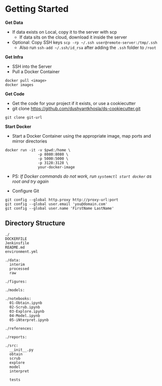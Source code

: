 # Getting Started

**Get Data**

- If data exists on Local, copy it to the server with scp
  - If data sits on the cloud, download it inside the server
- Optional: Copy SSH keys `scp -rp ~/.ssh user@remote-server:/tmp/.ssh`
  - Also run `ssh-add ~/.ssh/id_rsa` after adding the `.ssh` folder to `/root`

**Get Infra**

- SSH into the Server
- Pull a Docker Container

```
docker pull <image>
docker images
```

**Get Code**

- Get the code for your project if it exists, or use a cookiecutter
- git clone https://github.com/dushyantkhosla/ds-cookiecutter.git

```
git clone git-url
```

**Start Docker**

- Start a Docker Container using the appropriate image, map ports and mirror directories

```
docker run -it -v $pwd:/home \
               -p 8080:8080 \
               -p 5000:5000 \
               -p 3128:3128 \
               your-docker-image
```

- PS: *If Docker commands do not work, run `systemctl start docker` as root and try again*  

- Configure Git

```
git config --global http.proxy http://proxy-url:port
git config --global user.email 'you@domain.com'
git config --global user.name 'FirstName LastName'
```

## Directory Structure

```
./
DOCKERFILE      
Jenkinsfile     
README.md       
environment.yml

./data:
  interim                 
  processed
  raw

./figures:

./models:

./notebooks:
  01-Obtain.ipynb    
  02-Scrub.ipynb     
  03-Explore.ipynb   
  04-Model.ipynb     
  05-iNterpret.ipynb

./references:

./reports:

./src:
  __init__.py
  obtain      
  scrub       
  explore     
  model
  interpret   

  tests
```
